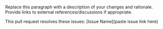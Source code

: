 <!-- What's in this pull request? -->
Replace this paragraph with a description of your changes and rationale. Provide links to external references/discussions if appropriate.

<!-- If this pull request resolves any bugs in the DankZone issues page, provide a link: -->
This pull request resolves these issues:
[Issue Name](paste issue link here)

<!--
Before merging this pull request, you must run the DankZone continuous integration tests.
For information about triggering CI builds via Travis-CI, see:
https://travis-ci.org/DankZone/dankzone.glitch.me/pull_requests

Thank you for your contribution to DankZone!
-->
